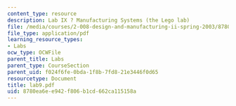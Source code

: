 ```yaml
---
content_type: resource
description: Lab IX ? Manufacturing Systems (the Lego lab)
file: /media/courses/2-008-design-and-manufacturing-ii-spring-2003/8780ea6ee942f806b1cd662ca115158a_lab9.pdf
file_type: application/pdf
learning_resource_types:
- Labs
ocw_type: OCWFile
parent_title: Labs
parent_type: CourseSection
parent_uid: f024f6fe-0bda-1f8b-7fd8-21e3446f0d65
resourcetype: Document
title: lab9.pdf
uid: 8780ea6e-e942-f806-b1cd-662ca115158a
---
```

